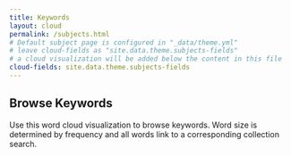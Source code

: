 ```yaml
---
title: Keywords
layout: cloud
permalink: /subjects.html
# Default subject page is configured in "_data/theme.yml"
# leave cloud-fields as "site.data.theme.subjects-fields"
# a cloud visualization will be added below the content in this file
cloud-fields: site.data.theme.subjects-fields
---
```


## Browse Keywords

Use this word cloud visualization to browse keywords.
Word size is determined by frequency and all words link to a corresponding collection search.
